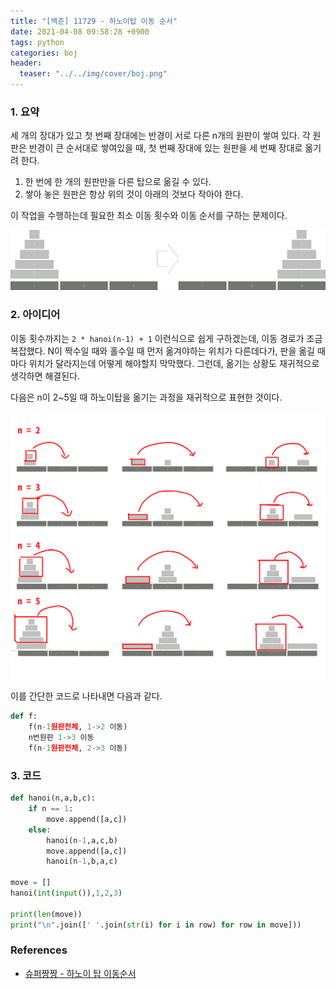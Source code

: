 ```yaml
---
title: "[백준] 11729 - 하노이탑 이동 순서"
date: 2021-04-08 09:58:28 +0900
tags: python
categories: boj
header:
  teaser: "../../img/cover/boj.png"
---
```


### 1. 요약

세 개의 장대가 있고 첫 번째 장대에는 반경이 서로 다른 n개의 원판이 쌓여 있다. 각 원판은 반경이 큰 순서대로 쌓여있을 때, 첫 번째 장대에 있는 원판을 세 번째 장대로 옮기려 한다.

1. 한 번에 한 개의 원판만을 다른 탑으로 옮길 수 있다.
2. 쌓아 놓은 원판은 항상 위의 것이 아래의 것보다 작아야 한다.

이 작업을 수행하는데 필요한 최소 이동 횟수와 이동 순서를 구하는 문제이다.



![hanoi](/img/hanoi.png)



### 2. 아이디어

이동 횟수까지는 `2 * hanoi(n-1) + 1` 이런식으로 쉽게 구하겠는데, 이동 경로가 조금 복잡했다.
N이 짝수일 때와 홀수일 때 먼저 옮겨야하는 위치가 다른데다가, 판을 옮길 때마다 위치가 달라지는데 어떻게 해야할지 막막했다. 그런데, 옮기는 상황도 재귀적으로 생각하면 해결된다.

다음은 n이 2~5일 때 하노이탑을 옮기는 과정을 재귀적으로 표현한 것이다.

![hanoi_move](/img/hanoi_move.png)

이를 간단한 코드로 나타내면 다음과 같다.

```python
def f:
    f(n-1원판전체, 1->2 이동)
    n번원판 1->3 이동
    f(n-1원판전체, 2->3 이동)
```



### 3. 코드

```python
def hanoi(n,a,b,c):
    if n == 1:
        move.append([a,c])
    else:
        hanoi(n-1,a,c,b)
        move.append([a,c])
        hanoi(n-1,b,a,c)
        
move = []
hanoi(int(input()),1,2,3)

print(len(move))
print("\n".join([' '.join(str(i) for i in row) for row in move]))
```



### References

- [슈퍼짱짱 - 하노이 탑 이동순서](https://bit.ly/3cVOdj4)

